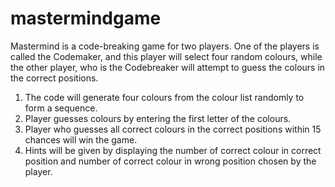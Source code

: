 # mastermindgame
Mastermind is a code-breaking game for two players. One of the players is called the Codemaker, and this player will select four random colours, while the other player, who is the Codebreaker will attempt to guess the colours in the correct positions.

1. The code will generate four colours from the colour list randomly to form a sequence.
2. Player guesses colours by entering the first letter of the colours.
3. Player who guesses all correct colours in the correct positions within 15 chances will win the game.
4. Hints will be given by displaying the number of correct colour in correct position and number of correct colour in wrong position chosen by the player.
